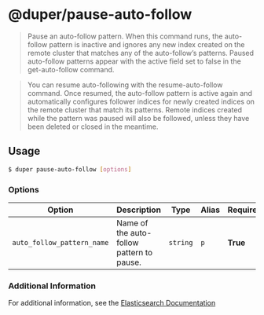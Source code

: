 # @duper/pause-auto-follow

> Pause an auto-follow pattern. When this command runs, the auto-follow pattern is inactive and ignores any new index created on the remote cluster that matches any of the auto-follow’s patterns. Paused auto-follow patterns appear with the active field set to false in the get-auto-follow command.

> You can resume auto-following with the resume-auto-follow command. Once resumed, the auto-follow pattern is active again and automatically configures follower indices for newly created indices on the remote cluster that match its patterns. Remote indices created while the pattern was paused will also be followed, unless they have been deleted or closed in the meantime.

## Usage

```sh
$ duper pause-auto-follow [options]
```

### Options

| Option | Description | Type | Alias | Required |
| -------- | ----------- | ------- | ------ | ------- |
| `auto_follow_pattern_name` | Name of the auto-follow pattern to pause. | `string` | `p` | **True** |

### Additional Information

For additional information, see the [Elasticsearch Documentation](https://www.elastic.co/guide/en/elasticsearch/reference/current/ccr-pause-auto-follow-pattern.html)

